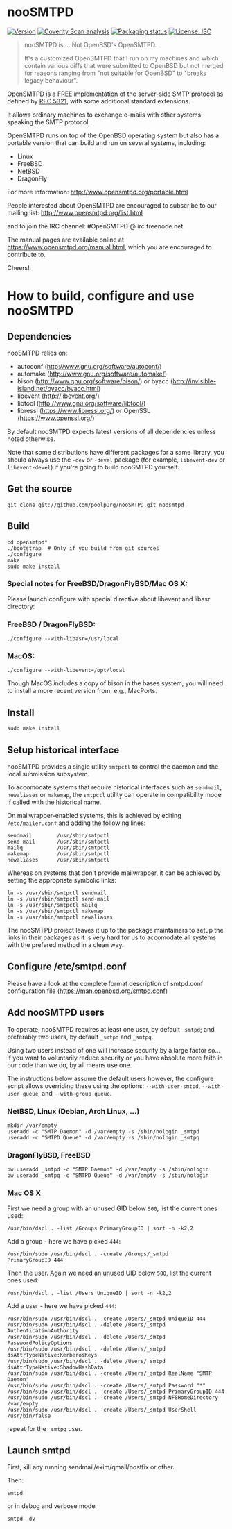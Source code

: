 # nooSMTPD

[![Version](https://img.shields.io/badge/Version-6.7.1p1-brihtgreen.svg)](https://github.com/OpenSMTPD/OpenSMTPD/releases/tag/6.7.1p1)
[![Coverity Scan analysis](https://scan.coverity.com/projects/278/badge.svg)](https://scan.coverity.com/projects/opensmtpd-opensmtpd)
[![Packaging status](https://repology.org/badge/tiny-repos/opensmtpd.svg)](https://repology.org/project/opensmtpd/versions)
[![License: ISC](https://img.shields.io/badge/License-ISC-blue.svg)](https://www.isc.org/licenses/)


> nooSMTPD is ... Not OpenBSD's OpenSMTPD.
>
> It's a customized OpenSMTPD that I run on my machines and which contain various diffs that were submitted to OpenBSD but not merged for reasons ranging from "not suitable for OpenBSD" to "breaks legacy behaviour".


OpenSMTPD is a FREE implementation of the server-side SMTP protocol as
defined by [RFC 5321](https://tools.ietf.org/html/rfc5321), with some
additional standard extensions.

It allows ordinary machines to exchange e-mails with other systems
speaking the SMTP protocol.

OpenSMTPD runs on top of the OpenBSD operating system but also has a
portable version that can build and run on several systems, including:

* Linux
* FreeBSD
* NetBSD
* DragonFly

For more information: http://www.opensmtpd.org/portable.html

People interested about OpenSMTPD are encouraged to subscribe to our
mailing list: http://www.opensmtpd.org/list.html

and to join the IRC channel: #OpenSMTPD @ irc.freenode.net

The manual pages are available online at https://www.opensmtpd.org/manual.html,
which you are encouraged to contribute to.

Cheers!


# How to build, configure and use nooSMTPD

## Dependencies

nooSMTPD relies on:
  * autoconf (http://www.gnu.org/software/autoconf/)
  * automake (http://www.gnu.org/software/automake/)
  * bison (http://www.gnu.org/software/bison/)
    or byacc (http://invisible-island.net/byacc/byacc.html)
  * libevent (http://libevent.org/)
  * libtool (http://www.gnu.org/software/libtool/)
  * libressl (https://www.libressl.org/)
    or OpenSSL (https://www.openssl.org/)


By default nooSMTPD expects latest versions of all dependencies unless noted otherwise.

Note that some distributions have different packages for a same library, you should always use the `-dev` or `-devel` package (for example, `libevent-dev` or `libevent-devel`) if you're going to build nooSMTPD yourself.


## Get the source

    git clone git://github.com/poolpOrg/nooSMTPD.git noosmtpd


## Build

    cd opensmtpd*
    ./bootstrap  # Only if you build from git sources
    ./configure
    make
    sudo make install

### Special notes for FreeBSD/DragonFlyBSD/Mac OS X:

Please launch configure with special directive about libevent and
libasr directory:

### FreeBSD / DragonFlyBSD:

    ./configure --with-libasr=/usr/local

### MacOS:

    ./configure --with-libevent=/opt/local

Though MacOS includes a copy of bison in the bases system, you will
need to install a more recent version from, e.g., MacPorts.

## Install

    sudo make install


## Setup historical interface

nooSMTPD provides a single utility `smtpctl` to control the daemon and
the local submission subsystem.

To accomodate systems that require historical interfaces such as `sendmail`,
`newaliases` or `makemap`, the `smtpctl` utility can operate in compatibility
mode if called with the historical name.

On mailwrapper-enabled systems, this is achieved by editing `/etc/mailer.conf`
and adding the following lines:

    sendmail        /usr/sbin/smtpctl
    send-mail       /usr/sbin/smtpctl
    mailq           /usr/sbin/smtpctl
    makemap         /usr/sbin/smtpctl
    newaliases      /usr/sbin/smtpctl


Whereas on systems that don't provide mailwrapper, it can be achieved by
setting the appropriate symbolic links:

    ln -s /usr/sbin/smtpctl sendmail
    ln -s /usr/sbin/smtpctl send-mail
    ln -s /usr/sbin/smtpctl mailq
    ln -s /usr/sbin/smtpctl makemap
    ln -s /usr/sbin/smtpctl newaliases


The nooSMTPD project leaves it up to the package maintainers to setup the
links in their packages as it is very hard for us to accomodate all systems
with the prefered method in a clean way.


## Configure /etc/smtpd.conf

Please have a look at the complete format description of smtpd.conf
configuration file (https://man.openbsd.org/smtpd.conf)


## Add nooSMTPD users

To operate, nooSMTPD requires at least one user, by default `_smtpd`; and
preferably two users, by default `_smtpd` and `_smtpq`.

Using two users instead of one will increase security by a large factor
so... if you want to voluntarily reduce security or you have absolute
more faith in our code than we do, by all means use one.


The instructions below assume the default users however, the configure
script allows overriding these using the options:
`--with-user-smtpd`, `--with-user-queue`, and `--with-group-queue`.


### NetBSD, Linux (Debian, Arch Linux, ...)

    mkdir /var/empty
    useradd -c "SMTP Daemon" -d /var/empty -s /sbin/nologin _smtpd
    useradd -c "SMTPD Queue" -d /var/empty -s /sbin/nologin _smtpq

### DragonFlyBSD, FreeBSD

    pw useradd _smtpd -c "SMTP Daemon" -d /var/empty -s /sbin/nologin
    pw useradd _smtpq -c "SMTPD Queue" -d /var/empty -s /sbin/nologin

### Mac OS X

First we need a group with an unused GID below `500`, list the current
ones used:

	/usr/bin/dscl . -list /Groups PrimaryGroupID | sort -n -k2,2

Add a group - here we have picked `444`:

	/usr/bin/sudo /usr/bin/dscl . -create /Groups/_smtpd
	PrimaryGroupID 444

Then the user. Again we need an unused UID below `500`, list the current
ones used:

	/usr/bin/dscl . -list /Users UniqueID | sort -n -k2,2

Add a user - here we have picked `444`:

	/usr/bin/sudo /usr/bin/dscl . -create /Users/_smtpd UniqueID 444
	/usr/bin/sudo /usr/bin/dscl . -delete /Users/_smtpd AuthenticationAuthority
	/usr/bin/sudo /usr/bin/dscl . -delete /Users/_smtpd PasswordPolicyOptions
	/usr/bin/sudo /usr/bin/dscl . -delete /Users/_smtpd dsAttrTypeNative:KerberosKeys
	/usr/bin/sudo /usr/bin/dscl . -delete /Users/_smtpd dsAttrTypeNative:ShadowHashData
	/usr/bin/sudo /usr/bin/dscl . -create /Users/_smtpd RealName "SMTP Daemon"
	/usr/bin/sudo /usr/bin/dscl . -create /Users/_smtpd Password "*"
	/usr/bin/sudo /usr/bin/dscl . -create /Users/_smtpd PrimaryGroupID 444
	/usr/bin/sudo /usr/bin/dscl . -create /Users/_smtpd NFSHomeDirectory /var/empty
	/usr/bin/sudo /usr/bin/dscl . -create /Users/_smtpd UserShell /usr/bin/false

repeat for the `_smtpq` user.


## Launch smtpd

First, kill any running sendmail/exim/qmail/postfix or other.

Then:

    smtpd

or in debug and verbose mode

    smtpd -dv


